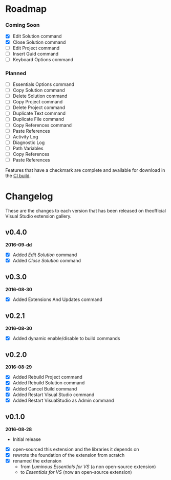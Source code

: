 # Roadmap

### Coming Soon
- [x] Edit Solution command
- [X] Close Solution command
- [ ] Edit Project command
- [ ] Insert Guid command
- [ ] Keyboard Options command

### Planned

- [ ] Essentials Options command
- [ ] Copy Solution command
- [ ] Delete Solution command
- [ ] Copy Project command
- [ ] Delete Project command
- [ ] Duplicate Text command
- [ ] Duplicate File command
- [ ] Copy References command
- [ ] Paste References
- [ ] Activity Log
- [ ] Diagnostic Log
- [ ] Path Variables
- [ ] Copy References
- [ ] Paste References

Features that have a checkmark are complete and available for
download in the
[CI build](http://vsixgallery.com/extension/049c7ac5-ba44-4a72-b4ee-7be7fb1b0edd/).

# Changelog

These are the changes to each version that has been released
on theofficial Visual Studio extension gallery.

## v0.4.0

**2016-09-dd**
- [x] Added *Edit Solution* command
- [x] Added *Close Solution* command

## v0.3.0

**2016-08-30**
- [x] Added Extensions And Updates command

## v0.2.1

**2016-08-30**
- [x] Added dynamic enable/disable to build commands

## v0.2.0

**2016-08-29**
- [x] Added Rebuild Project command
- [x] Added Rebuild Solution command
- [x] Added Cancel Build command
- [x] Added Restart Visual Studio command
- [x] Added Restart VisualStudio as Admin command

## v0.1.0

**2016-08-28**
- Initial release
- [x] open-sourced this extension and the libraries it depends on
- [x] rewrote the foundation of the extension from scratch
- [x] renamed the extension
  - from *Luminous Essentials for VS* (a non open-source extension)
  - to *Essentials for VS* (now an open-source extension)
